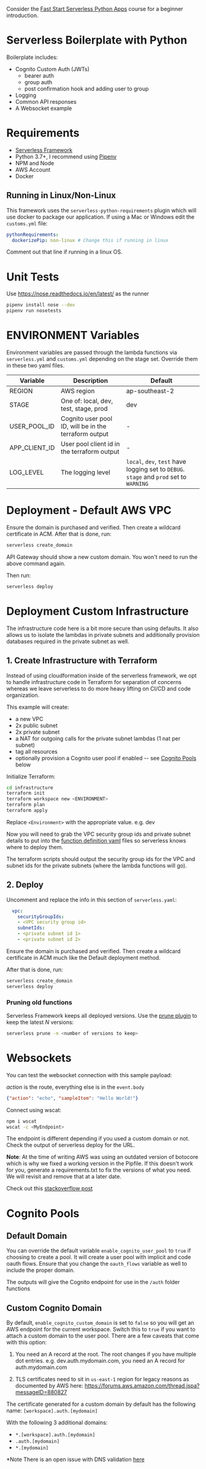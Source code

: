 Consider the [Fast Start Serverless Python Apps](https://www.udemy.com/course/fast-start-python-serverless-apps-with-aws-and-terraform/?referralCode=2E79487F0D5A4F12F634) course for a beginner introduction.

# Serverless Boilerplate with Python

Boilerplate includes:

- Cognito Custom Auth (JWTs)
    - bearer auth
    - group auth
    - post confirmation hook and adding user to group
- Logging
- Common API responses
- A Websocket example

# Requirements

- [Serverless Framework](https://serverless.com)
- Python 3.7+, I recommend using [Pipenv](https://github.com/pypa/pipenv)
- NPM and Node
- AWS Account
- Docker

## Running in Linux/Non-Linux

This framework uses the `serverless-python-requirements` plugin which will use docker to package our application. If using a Mac or Windows edit the `customs.yml` file:

```yaml
pythonRequirements:
  dockerizePip: non-linux # Change this if running in linux
```
Comment out that line if running in a linux OS.

# Unit Tests
Use https://nose.readthedocs.io/en/latest/ as the runner
```bash
pipenv install nose --dev
pipenv run nosetests
```

# ENVIRONMENT Variables

Environment variables are passed through the lambda functions via `serverless.yml` and `customs.yml` depending on the stage set. Override them in these two yaml files.

|Variable|Description|Default|
|---|---|---|
|REGION|AWS region|ap-southeast-2|
|STAGE|One of: local, dev, test, stage, prod|dev|
|USER_POOL_ID|Cognito user pool ID, will be in the terraform output| - |
|APP_CLIENT_ID|User pool client id in the terraform output| - |
|LOG_LEVEL| The logging level| `local`, `dev`, `test` have logging set to `DEBUG`. `stage` and `prod` set to `WARNING`

# Deployment - Default AWS VPC

Ensure the domain is purchased and verified. Then create a wildcard certificate in ACM.
After that is done, run:
```bash
serverless create_domain
```

API Gateway should show a new custom domain. You won't need to run the above command again.

Then run:
```bash
serverless deploy
```

# Deployment Custom Infrastructure

The infrastructure code here is a bit more secure than using defaults. It also allows us to isolate the lambdas in private subnets and additionally provision databases required in the private subnet as well.

## 1. Create Infrastructure with Terraform

Instead of using cloudformation inside of the serverless framework, we opt to handle infrastructure code in Terraform for separation of concerns whereas we leave serverless to do more heavy lifting on CI/CD and code organization.

This example will create:
- a new VPC
- 2x public subnet
- 2x private subnet
- a NAT for outgoing calls for the private subnet lambdas (1 nat per subnet)
- tag all resources
- optionally provision a Cognito user pool if enabled -- see [Cognito Pools](#cognito-pools) below

Initialize Terraform:
```bash
cd infrastructure
terraform init
terraform workspace new <ENVIRONMENT>
terraform plan
terraform apply
```

Replace `<Environment>` with the appropriate value. e.g. dev

Now you will need to grab the VPC security group ids and private subnet details to put into the [function definition yaml](https://serverless.com/framework/docs/providers/aws/guide/functions/) files so serverless knows where to deploy them.

The terraform scripts should output the security group ids for the VPC and subnet ids for the private subnets (where the lambda functions will go).

## 2. Deploy

Uncomment and replace the info in this section of `serverless.yaml`:
```yaml
  vpc:
    securityGroupIds:
    - <VPC security group id>
    subnetIds:
    - <private subnet id 1>
    - <private subnet id 2>
```

Ensure the domain is purchased and verified. Then create a wildcard certificate in ACM much like the Default deployment method.

After that is done, run:
```bash
serverless create_domain
serverless deploy
```

### Pruning old functions

Serverless Framework keeps all deployed versions. Use the [prune plugin](https://github.com/claygregory/serverless-prune-plugin) to keep the latest *N* versions:
```bash
serverless prune -n <number of versions to keep>
```

# Websockets

You can test the websocket connection with this sample payload:

*action* is the route, everything else is in the `event.body`
```json
{"action": "echo", "sampleItem": "Hello World!"}
```

Connect using wscat:
```bash
npm i wscat
wscat -c <MyEndpoint>
```

The endpoint is different depending if you used a custom domain or not. Check the output of serverless deploy for the URL.

**Note**: At the time of writing AWS was using an outdated version of botocore which is why we fixed a working version in the Pipfile. If this doesn't work for you, generate a requirements.txt to fix the versions of what you need. We will revisit and remove that at a later date.

Check out this [stackoverflow post](https://stackoverflow.com/questions/55295305/aws-boto3-unknownserviceerror-unknown-service-apigatewaymanagementapi)

# Cognito Pools

## Default Domain

You can override the default variable `enable_cognito_user_pool` to `true` if choosing to create a pool. It will create a user pool with implicit and code oauth flows. Ensure that you change the `oauth_flows` variable as well to include the proper domain.

The outputs will give the Cognito endpoint for use in the `/auth` folder functions

## Custom Cognito Domain

By default, `enable_cognito_custom_domain` is set to `false` so you will get an AWS endpoint for the current workspace. Switch this to `true` if you want to attach a custom domain to the user pool. There are a few caveats that come with this option:

1. You need an A record at the root. The root changes if you have multiple dot entries. e.g. dev.auth.mydomain.com, you need an A record for auth.mydomain.com

2. TLS certificates need to sit in `us-east-1` region for legacy reasons as documented by AWS here: https://forums.aws.amazon.com/thread.jspa?messageID=880827

The certificate generated for a custom domain by default has the following name:
`[workspace].auth.[mydomain]`

With the following 3 additional domains:
- `*.[workspace].auth.[mydomain]`
- `.auth.[mydomain]`
- `*.[mydomain]`

*Note
There is an open issue with DNS validation [here](https://github.com/terraform-providers/terraform-provider-aws/issues/8597)
